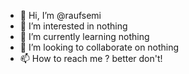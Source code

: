 - 👋 Hi, I’m @raufsemi
- 👀 I’m interested in nothing
- 🌱 I’m currently learning nothing
- 💞️ I’m looking to collaborate on nothing
- 📫 How to reach me ? better don't!

<!---
raufsemi/raufsemi is a ✨ special ✨ repository because its `README.md` (this file) appears on your GitHub profile.
You can click the Preview link to take a look at your changes.
--->
